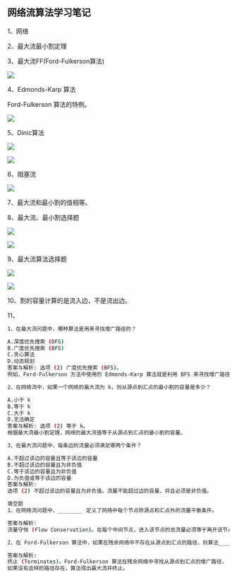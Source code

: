 ## 网络流算法学习笔记

1、网络

2、最大流最小割定理

3、最大流FF(Ford-Fulkerson算法)

![](https://img.gujiakai.cn/i/2024/01/10/p1hdcq-0.webp)

4、Edmonds-Karp 算法

Ford-Fulkerson 算法的特例。

![](https://img.gujiakai.cn/i/2024/01/10/pa1riw-0.webp)

5、Dinic算法

![](https://img.gujiakai.cn/i/2024/01/10/peiqcm-0.webp)

![](https://img.gujiakai.cn/i/2024/01/10/pemsfj-0.webp)

6、阻塞流

![](https://img.gujiakai.cn/i/2024/01/10/pi6bop-0.webp)

7、最大流和最小割的值相等。

8、最大流、最小割选择题

![](https://img.gujiakai.cn/i/2024/01/10/po6d83-0.webp)

![](https://img.gujiakai.cn/i/2024/01/10/pocvfo-0.webp)

9、最大流算法选择题

![](https://img.gujiakai.cn/i/2024/01/10/ppdbq9-0.webp)

![](https://img.gujiakai.cn/i/2024/01/10/ppjvf1-0.webp)

10、割的容量计算的是流入边，不是流出边。

11、

```bash
1、在最大流问题中，哪种算法是用来寻找增广路径的？

A.深度优先搜索 (DFS)
B.广度优先搜索 (BFS)
C.贪心算法
D.动态规划
答案与解析: 选项 (2) 广度优先搜索 (BFS)。
例如，Ford-Fulkerson 方法中使用的 Edmonds-Karp 算法就是利用 BFS 来寻找增广路径。

2、在网络流中，如果一个网络的最大流为 k，则从源点到汇点的最小割的容量是多少？

A.小于 k
B.等于 k
C.大于 k
D.无法确定
答案与解析: 选项 (2) 等于 k。
根据最大流最小割定理，网络的最大流值等于从源点到汇点的最小割的容量。

3、在最大流问题中，每条边的流量必须满足哪两个条件？

A.不超过该边的容量且等于该边的容量
B.不超过该边的容量且为非负值
C.等于该边的容量且为非负值
D.为负值或等于该边的容量
答案与解析: 
选项 (2) 不超过该边的容量且为非负值。流量不能超过边的容量，并且必须是非负值。

填空题
1、在网络流问题中，________ 定义了网络中每个节点除源点和汇点外的流量平衡条件。

答案与解析: 
流量守恒 (Flow Conservation)。在每个中间节点，进入该节点的总流量必须等于离开该节点的总流量。

2、在 Ford-Fulkerson 算法中，如果在残余网络中不存在从源点到汇点的路径，则算法________。

答案与解析:
终止 (Terminates)。Ford-Fulkerson 算法在残余网络中寻找从源点到汇点的增广路径，
如果没有这样的路径存在，算法得出最大流并终止。
```
